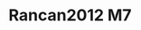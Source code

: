 # Rancan2012 M7
<a name="material" />
<script type="application/ld+json">

  {
    "@context": "https://schema.org/",
    "@type": "ChemicalSubstance",
    "http://purl.org/dc/terms/conformsTo":
      {
        "@type": "CreativeWork",
        "@id": "https://bioschemas.org/profiles/ChemicalSubstance/0.4-RELEASE/"
      },
    "@id": "https://egonw.github.io/nanowiki/nanowiki209.html#material",
    "name": "Rancan2012 M7",
    "sameAs: "http://127.0.0.1/mediawiki/index.php/Special:URIResolver/Rancan2012_M7"
  }
</script>

